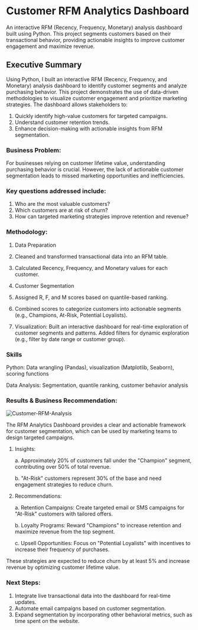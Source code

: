 # Customer RFM Analytics Dashboard

An interactive RFM (Recency, Frequency, Monetary) analysis dashboard built using Python. This project segments customers based on their transactional behavior, providing actionable insights to improve customer engagement and maximize revenue.

## Executive Summary

Using Python, I built an interactive RFM (Recency, Frequency, and Monetary) analysis dashboard to identify customer segments and analyze purchasing behavior. This project demonstrates the use of data-driven methodologies to visualize customer engagement and prioritize marketing strategies.
The dashboard allows stakeholders to:

1. Quickly identify high-value customers for targeted campaigns.
2. Understand customer retention trends.
3. Enhance decision-making with actionable insights from RFM segmentation.

### Business Problem:

For businesses relying on customer lifetime value, understanding purchasing behavior is crucial. However, the lack of actionable customer segmentation leads to missed marketing opportunities and inefficiencies.

### Key questions addressed include:

1. Who are the most valuable customers?
2. Which customers are at risk of churn?
3. How can targeted marketing strategies improve retention and revenue?

### Methodology:

1. Data Preparation

2. Cleaned and transformed transactional data into an RFM table.

3. Calculated Recency, Frequency, and Monetary values for each customer.

4. Customer Segmentation

5. Assigned R, F, and M scores based on quantile-based ranking.

6. Combined scores to categorize customers into actionable segments (e.g., Champions, At-Risk, 
   Potential Loyalists).
  
7. Visualization:
   Built an interactive  dashboard for real-time exploration of customer segments and patterns.
   Added filters for dynamic exploration (e.g., filter by date range or customer group).

### Skills

Python: Data wrangling (Pandas), visualization (Matplotlib, Seaborn), scoring functions

Data Analysis: Segmentation, quantile ranking, customer behavior analysis

### Results & Business Recommendation:

![Customer-RFM-Analysis](https://github.com/user-attachments/assets/436bec32-326c-4c31-b9e6-7b1ae6c3990f)

The RFM Analytics Dashboard provides a clear and actionable framework for customer segmentation, which can be used by marketing teams to design targeted campaigns.

1. Insights:

   a. Approximately 20% of customers fall under the "Champion" segment, contributing over 50% of 
      total revenue.
  
   b. "At-Risk" customers represent 30% of the base and need engagement strategies to reduce 
       churn.
  
2. Recommendations:

   a. Retention Campaigns: Create targeted email or SMS campaigns for "At-Risk" customers with 
      tailored offers.

   b. Loyalty Programs: Reward "Champions" to increase retention and maximize revenue from the 
      top segment.

   c. Upsell Opportunities: Focus on "Potential Loyalists" with incentives to increase their 
      frequency of purchases.

 These strategies are expected to reduce churn by at least 5% and increase revenue by optimizing customer lifetime value.

### Next Steps:

1. Integrate live transactional data into the dashboard for real-time updates.
2. Automate email campaigns based on customer segmentation.
3. Expand segmentation by incorporating other behavioral metrics, such as time spent on the 
   website.
